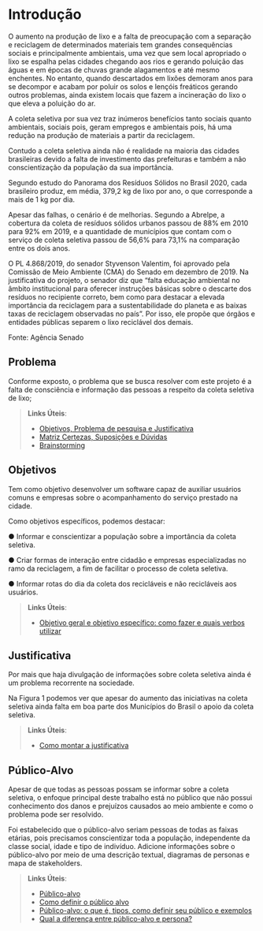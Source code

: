 # Introdução

O aumento na produção de lixo e a falta de preocupação com a separação e reciclagem de determinados materiais tem grandes consequências sociais e principalmente ambientais, uma vez que sem local apropriado o lixo se espalha pelas cidades chegando aos rios e gerando poluição das águas e em épocas de chuvas grande alagamentos e até mesmo enchentes. No entanto, quando descartados em lixões demoram anos para se decompor e acabam por poluir os solos e lençóis freáticos gerando outros problemas, ainda existem locais que fazem a incineração do lixo o que eleva a poluição do ar.

A coleta seletiva por sua vez traz inúmeros benefícios tanto sociais quanto ambientais, sociais pois, geram empregos e ambientais pois, há uma redução na produção de materiais a partir da reciclagem.

Contudo a coleta seletiva ainda não é realidade na maioria das cidades brasileiras devido a falta de investimento das prefeituras e também a não conscientização da população da sua importância.

Segundo estudo do Panorama dos Resíduos Sólidos no Brasil 2020, cada brasileiro produz, em média, 379,2 kg de lixo por ano, o que corresponde a mais de 1 kg por dia.

Apesar das falhas, o cenário é de melhorias. Segundo a Abrelpe, a cobertura da coleta de resíduos sólidos urbanos passou de 88% em 2010 para 92% em 2019, e a quantidade de municípios que contam com o serviço de coleta seletiva passou de 56,6% para 73,1% na comparação entre os dois anos.

O PL 4.868/2019, do senador Styvenson Valentim, foi aprovado pela Comissão de Meio Ambiente (CMA) do Senado em dezembro de 2019. Na justificativa do projeto, o senador diz que “falta educação ambiental no âmbito institucional para oferecer instruções básicas sobre o descarte dos resíduos no recipiente correto, bem como para destacar a elevada importância da reciclagem para a sustentabilidade do planeta e as baixas taxas de reciclagem observadas no país”. Por isso, ele propõe que órgãos e entidades públicas separem o lixo reciclável dos demais.

Fonte: Agência Senado

## Problema
Conforme exposto, o problema que se busca resolver com este projeto é a falta de consciência e informação das pessoas a respeito da coleta seletiva de lixo;


> **Links Úteis**:
> - [Objetivos, Problema de pesquisa e Justificativa](https://medium.com/@versioparole/objetivos-problema-de-pesquisa-e-justificativa-c98c8233b9c3)
> - [Matriz Certezas, Suposições e Dúvidas](https://medium.com/educa%C3%A7%C3%A3o-fora-da-caixa/matriz-certezas-suposi%C3%A7%C3%B5es-e-d%C3%BAvidas-fa2263633655)
> - [Brainstorming](https://www.euax.com.br/2018/09/brainstorming/)

## Objetivos

Tem como objetivo desenvolver um software capaz de auxiliar usuários comuns e empresas sobre o acompanhamento do serviço prestado na cidade.

Como objetivos específicos, podemos destacar:

● Informar e conscientizar a população sobre a importância da coleta seletiva.

● Criar formas de interação entre cidadão e empresas especializadas no ramo da reciclagem, a fim de facilitar o processo de coleta seletiva.

● Informar rotas do dia da coleta dos recicláveis e não recicláveis aos usuários.
 
> **Links Úteis**:
> - [Objetivo geral e objetivo específico: como fazer e quais verbos utilizar](https://blog.mettzer.com/diferenca-entre-objetivo-geral-e-objetivo-especifico/)

## Justificativa
Por mais que haja divulgação de informações sobre coleta seletiva ainda é um problema recorrente na sociedade.

Na Figura 1 podemos ver que apesar do aumento das iniciativas na coleta seletiva ainda falta em boa parte dos Municípios do Brasil o apoio da coleta seletiva.


> **Links Úteis**:
> - [Como montar a justificativa](https://guiadamonografia.com.br/como-montar-justificativa-do-tcc/)

## Público-Alvo

Apesar de que todas as pessoas possam se informar sobre a coleta seletiva, o enfoque principal deste trabalho está no público que não possui conhecimento dos danos e prejuízos causados ao meio ambiente e como o problema pode ser resolvido.

Foi estabelecido que o público-alvo seriam pessoas de todas as faixas etárias, pois precisamos conscientizar toda a população, independente da classe social, idade e tipo de indivíduo.
Adicione informações sobre o público-alvo por meio de uma descrição textual, diagramas de personas e mapa de stakeholders.

> **Links Úteis**:
> - [Público-alvo](https://blog.hotmart.com/pt-br/publico-alvo/)
> - [Como definir o público alvo](https://exame.com/pme/5-dicas-essenciais-para-definir-o-publico-alvo-do-seu-negocio/)
> - [Público-alvo: o que é, tipos, como definir seu público e exemplos](https://klickpages.com.br/blog/publico-alvo-o-que-e/)
> - [Qual a diferença entre público-alvo e persona?](https://rockcontent.com/blog/diferenca-publico-alvo-e-persona/)
